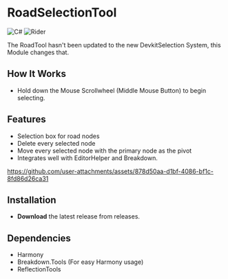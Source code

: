 # RoadSelectionTool

![C#](https://img.shields.io/badge/c%23-%23239120.svg?style=for-the-badge&logo=csharp&logoColor=white)
![Rider](https://img.shields.io/badge/Rider-000000.svg?style=for-the-badge&logo=Rider&logoColor=white&color=black&labelColor=crimson)

The RoadTool hasn't been updated to the new DevkitSelection System, this Module changes that.

## How It Works

- Hold down the Mouse Scrollwheel (Middle Mouse Button) to begin selecting.

## Features

- Selection box for road nodes
- Delete every selected node
- Move every selected node with the primary node as the pivot
- Integrates well with EditorHelper and Breakdown.

https://github.com/user-attachments/assets/878d50aa-d1bf-4086-bf1c-8fd86d26ca31

## Installation

- **Download** the latest release from releases. 

## Dependencies

- Harmony
- Breakdown.Tools (For easy Harmony usage)
- ReflectionTools
